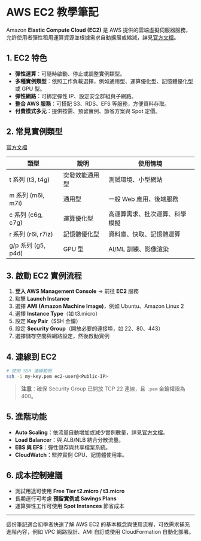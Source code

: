 # AWS EC2 教學筆記

Amazon **Elastic Compute Cloud (EC2)** 是 AWS 提供的雲端虛擬伺服器服務，允許使用者彈性租用運算資源並根據需求自動擴展或縮減，詳見[官方文檔](https://docs.aws.amazon.com/AWSEC2/latest/UserGuide/concepts.html)。

## 1. EC2 特色

* **彈性運算**：可隨時啟動、停止或調整實例類型。
* **多種實例類型**：依照工作負載選擇，例如通用型、運算優化型、記憶體優化型或 GPU 型。
* **彈性網路**：可綁定彈性 IP、設定安全群組與子網路。
* **整合 AWS 服務**：可搭配 S3、RDS、EFS 等服務，方便資料存取。
* **付費模式多元**：提供按需、預留實例、節省方案與 Spot 定價。

## 2. 常見實例類型
[官方文檔](https://aws.amazon.com/tw/ec2/instance-types/)

| 類型               | 說明      | 使用情境            |
| ---------------- | ------- | --------------- |
| t 系列 (t3, t4g)   | 突發效能通用型 | 測試環境、小型網站       |
| m 系列 (m6i, m7i)  | 通用型     | 一般 Web 應用、後端服務  |
| c 系列 (c6g, c7g)  | 運算優化型   | 高運算需求、批次運算、科學模擬 |
| r 系列 (r6i, r7iz) | 記憶體優化型  | 資料庫、快取、記憶體運算    |
| g/p 系列 (g5, p4d) | GPU 型   | AI/ML 訓練、影像渲染   |

## 3. 啟動 EC2 實例流程

1. **登入 AWS Management Console** → 前往 **EC2** 服務
2. 點擊 **Launch Instance**
3. 選擇 **AMI (Amazon Machine Image)**，例如 Ubuntu、Amazon Linux 2
4. 選擇 **Instance Type**（如 t3.micro）
5. 設定 **Key Pair**（SSH 金鑰）
6. 設定 **Security Group**（開放必要的連接埠，如 22、80、443）
7. 選擇儲存空間與網路設定，然後啟動實例

## 4. 連線到 EC2

```bash
# 使用 SSH 連線範例
ssh -i my-key.pem ec2-user@<Public-IP>
```

> **注意**：確保 Security Group 已開放 TCP 22 連線，且 `.pem` 金鑰權限為 400。

## 5. 進階功能

* **Auto Scaling**：依流量自動增加或減少實例數量，詳見[官方文檔](https://aws.amazon.com/tw/ec2/autoscaling/)。
* **Load Balancer**：與 ALB/NLB 結合分散流量。
* **EBS 與 EFS**：彈性儲存與共享檔案系統。
* **CloudWatch**：監控實例 CPU、記憶體使用率。

## 6. 成本控制建議

* 測試用途可使用 **Free Tier t2.micro / t3.micro**
* 長期運行可考慮 **預留實例或 Savings Plans**
* 運算彈性工作可使用 **Spot Instances** 節省成本

---

這份筆記適合初學者快速了解 AWS EC2 的基本概念與使用流程，可依需求補充進階內容，例如 VPC 網路設計、AMI 自訂或使用 CloudFormation 自動化部署。
